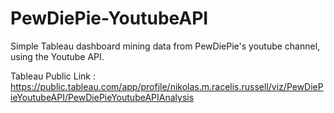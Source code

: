 # PewDiePie-YoutubeAPI
Simple Tableau dashboard mining data from PewDiePie's youtube channel, using the Youtube API.

Tableau Public Link : https://public.tableau.com/app/profile/nikolas.m.racelis.russell/viz/PewDiePieYoutubeAPI/PewDiePieYoutubeAPIAnalysis
